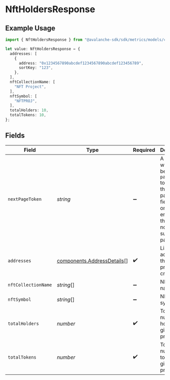# NftHoldersResponse

## Example Usage

```typescript
import { NftHoldersResponse } from "@avalanche-sdk/sdk/metrics/models/components";

let value: NftHoldersResponse = {
  addresses: [
    {
      address: "0x1234567890abcdef1234567890abcdef123456789",
      sortKey: "123",
    },
  ],
  nftCollectionName: [
    "NFT Project",
  ],
  nftSymbol: [
    "NFTPROJ",
  ],
  totalHolders: 10,
  totalTokens: 10,
};
```

## Fields

| Field                                                                                                                                  | Type                                                                                                                                   | Required                                                                                                                               | Description                                                                                                                            | Example                                                                                                                                |
| -------------------------------------------------------------------------------------------------------------------------------------- | -------------------------------------------------------------------------------------------------------------------------------------- | -------------------------------------------------------------------------------------------------------------------------------------- | -------------------------------------------------------------------------------------------------------------------------------------- | -------------------------------------------------------------------------------------------------------------------------------------- |
| `nextPageToken`                                                                                                                        | *string*                                                                                                                               | :heavy_minus_sign:                                                                                                                     | A token, which can be sent as `pageToken` to retrieve the next page. If this field is omitted or empty, there are no subsequent pages. |                                                                                                                                        |
| `addresses`                                                                                                                            | [components.AddressDetails](../../models/components/addressdetails.md)[]                                                               | :heavy_check_mark:                                                                                                                     | List of addresses that match provided criteria.                                                                                        |                                                                                                                                        |
| `nftCollectionName`                                                                                                                    | *string*[]                                                                                                                             | :heavy_minus_sign:                                                                                                                     | NFT project name.                                                                                                                      | NFT Project                                                                                                                            |
| `nftSymbol`                                                                                                                            | *string*[]                                                                                                                             | :heavy_minus_sign:                                                                                                                     | NFT symbol.                                                                                                                            | NFTPROJ                                                                                                                                |
| `totalHolders`                                                                                                                         | *number*                                                                                                                               | :heavy_check_mark:                                                                                                                     | Total number of holders of a given NFT project.                                                                                        | 10                                                                                                                                     |
| `totalTokens`                                                                                                                          | *number*                                                                                                                               | :heavy_check_mark:                                                                                                                     | Total number of tokens of a given NFT project.                                                                                         | 10                                                                                                                                     |